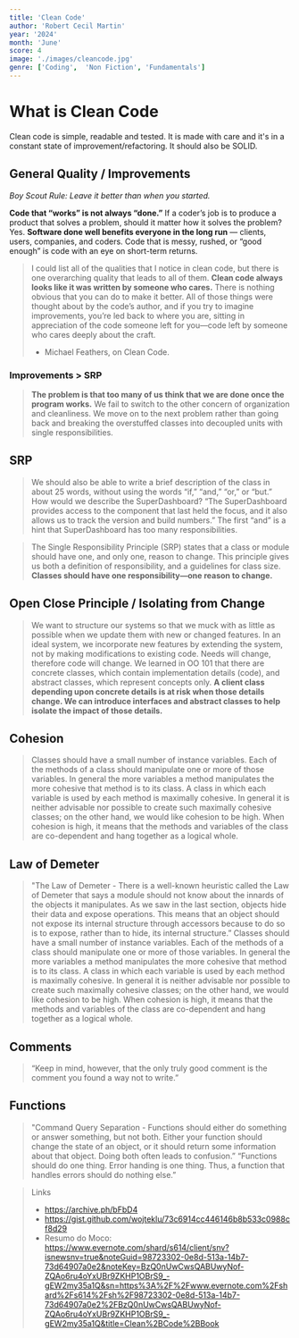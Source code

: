 ```yaml
---
title: 'Clean Code'
author: 'Robert Cecil Martin'
year: '2024'
month: 'June'
score: 4
image: './images/cleancode.jpg'
genre: ['Coding',  'Non Fiction', 'Fundamentals']
---
```


# What is Clean Code
Clean code is simple, readable and tested. It is made with care and it's in a constant state of improvement/refactoring. It should also be SOLID.

## General Quality / Improvements
*Boy Scout Rule: Leave it better than when you started.*

**Code that “works” is not always “done.”** If a coder’s job is to produce a product that solves a problem, should it matter how it solves the problem? Yes. **Software done well benefits everyone in the long run** — clients, users, companies, and coders. Code that is messy, rushed, or “good enough” is code with an eye on short-term returns.

> I could list all of the qualities that I notice in clean code, but there is one overarching quality that leads to all of them. **Clean code always looks like it was written by someone who cares.** There is nothing obvious that you can do to make it better. All of those things were thought about by the code’s author, and if you try to imagine improvements, you’re led back to where you are, sitting in appreciation of the code someone left for you—code left by someone who cares deeply about the craft.
> - Michael Feathers, on Clean Code.

### Improvements > SRP
> **The problem is that too many of us think that we are done once the program works.** We fail to switch to the other concern of organization and cleanliness. We move on to the next problem rather than going back and breaking the overstuffed classes into decoupled units with single responsibilities.

## SRP
> We should also be able to write a brief description of the class in about 25 words, without using the words “if,” “and,” “or,” or “but.” How would we describe the SuperDashboard?
>  “The SuperDashboard provides access to the component that last held the focus, and it also allows us to track the version and build numbers.” The first “and” is a hint that SuperDashboard has too many responsibilities.

> The Single Responsibility Principle (SRP) states that a class or module should have one, and only one, reason to change. This principle gives us both a definition of responsibility, and a guidelines for class size. **Classes should have one responsibility—one reason to change.**

## Open Close Principle / Isolating from Change
> We want to structure our systems so that we muck with as little as possible when we update them with new or changed features. In an ideal system, we incorporate new features by extending the system, not by making modifications to existing code.
> Needs will change, therefore code will change. We learned in OO 101 that there are concrete classes, which contain implementation details (code), and abstract classes, which represent concepts only. **A client class depending upon concrete details is at risk when those details change. We can introduce interfaces and abstract classes to help isolate the impact of those details.**

## Cohesion
> Classes should have a small number of instance variables. Each of the methods of a class should manipulate one or more of those variables. In general the more variables a method manipulates the more cohesive that method is to its class. A class in which each variable is used by each method is maximally cohesive.
> In general it is neither advisable nor possible to create such maximally cohesive classes; on the other hand, we would like cohesion to be high. When cohesion is high, it means that the methods and variables of the class are co-dependent and hang together as a logical whole.

## Law of Demeter
> "The Law of Demeter - There is a well-known heuristic called the Law of Demeter that says a module should not know about the innards of the objects it manipulates. As we saw in the last section, objects hide their data and expose operations. This means that an object should not expose its internal structure through accessors because to do so is to expose, rather than to hide, its internal structure.”
> Classes should have a small number of instance variables. Each of the methods of a class should manipulate one or more of those variables. In general the more variables a method manipulates the more cohesive that method is to its class. A class in which each variable is used by each method is maximally cohesive.
> In general it is neither advisable nor possible to create such maximally cohesive classes; on the other hand, we would like cohesion to be high. When cohesion is high, it means that the methods and variables of the class are co-dependent and hang together as a logical whole.

## Comments
> “Keep in mind, however, that the only truly good comment is the comment you found a way not to write.”

## Functions
> "Command Query Separation - Functions should either do something or answer something, but not both. Either your function should change the state of an object, or it should return some information about that object. Doing both often leads to confusion.”
> “Functions should do one thing. Error handing is one thing. Thus, a function that handles errors should do nothing else.”


> Links
> - https://archive.ph/bFbD4
> - https://gist.github.com/wojteklu/73c6914cc446146b8b533c0988cf8d29
> - Resumo do Moco: https://www.evernote.com/shard/s614/client/snv?isnewsnv=true&noteGuid=98723302-0e8d-513a-14b7-73d64907a0e2&noteKey=BzQ0nUwCwsQABUwyNof-ZQAo6ru4oYxUBr9ZKHP1OBrS9_-gEW2my35a1Q&sn=https%3A%2F%2Fwww.evernote.com%2Fshard%2Fs614%2Fsh%2F98723302-0e8d-513a-14b7-73d64907a0e2%2FBzQ0nUwCwsQABUwyNof-ZQAo6ru4oYxUBr9ZKHP1OBrS9_-gEW2my35a1Q&title=Clean%2BCode%2BBook
